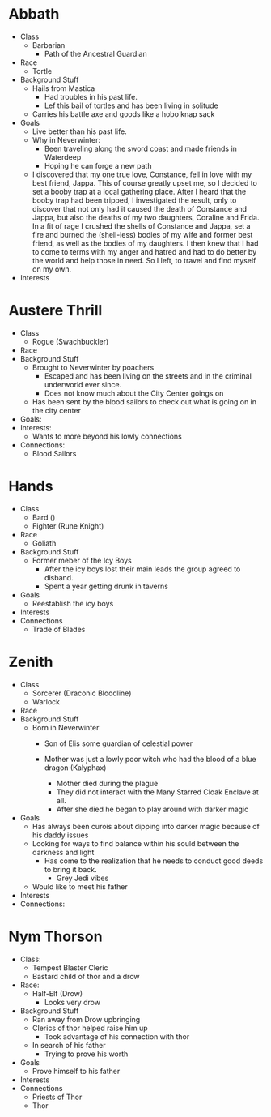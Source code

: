 # Abbath

- Class
  - Barbarian
    - Path of the Ancestral Guardian
- Race
  - Tortle
- Background Stuff
  - Hails from Mastica
    - Had troubles in his past life.
    - Lef this bail of tortles and has been living in solitude
  - Carries his battle axe and goods like a hobo knap sack
- Goals
  - Live better than his past life.
  - Why in Neverwinter:
    - Been traveling along the sword coast and made friends in Waterdeep
    - Hoping he can forge a new path
  - I discovered that my one true love, Constance, fell in love with my best friend, Jappa. This of course greatly upset me, so I decided to set a booby trap at a local gathering place. After I heard that the booby trap had been tripped, I investigated the result, only to discover that not only had it caused the death of Constance and Jappa, but also the deaths of my two daughters, Coraline and Frida. In a fit of rage I crushed the shells of Constance and Jappa, set a fire and burned the (shell-less) bodies of my wife and former best friend, as well as the bodies of my daughters. I then knew that I had to come to terms with my anger and hatred and had to do better by the world and help those in need. So I left, to travel and find myself on my own.
- Interests

# Austere Thrill

- Class
  - Rogue (Swachbuckler)
- Race
- Background Stuff
  - Brought to Neverwinter by poachers
    - Escaped and has been living on the streets and in the criminal underworld ever since.
    - Does not know much about the City Center goings on
  - Has been sent by the blood sailors to check out what is going on in the city center
- Goals:
- Interests:
  - Wants to more beyond his lowly connections
- Connections:
  - Blood Sailors

# Hands

- Class
  - Bard ()
  - Fighter (Rune Knight)
- Race
  - Goliath
- Background Stuff
  - Former meber of the Icy Boys
    - After the icy boys lost their main leads the group agreed to disband.
    - Spent a year getting drunk in taverns
- Goals
  - Reestablish the icy boys
- Interests
- Connections
  - Trade of Blades

# Zenith

- Class
  - Sorcerer (Draconic Bloodline)
  - Warlock
- Race
- Background Stuff
  - Born in Neverwinter
    - Son of Elis some guardian of celestial power
    - Mother was just a lowly poor witch who had the blood of a blue dragon (Kalyphax)

      - Mother died during the plague
      - They did not interact with the Many Starred Cloak Enclave at all.
      - After she died he began to play around with darker magic
- Goals
  - Has always been curois about dipping into darker magic because of his daddy issues
  - Looking for ways to find balance within his sould between the darkness and light
    - Has come to the realization that he needs to conduct good deeds to bring it back.
      - Grey Jedi vibes
  - Would like to meet his father
- Interests
- Connections:

# Nym Thorson

- Class:
  - Tempest Blaster Cleric
  - Bastard child of thor and a drow
- Race:
  - Half-Elf (Drow)
    - Looks very drow
- Background Stuff
  - Ran away from Drow upbringing
  - Clerics of thor helped raise him up
    - Took advantage of his connection with thor
  - In search of his father
    - Trying to prove his worth
- Goals
  - Prove himself to his father
- Interests
- Connections
  - Priests of Thor
  - Thor
